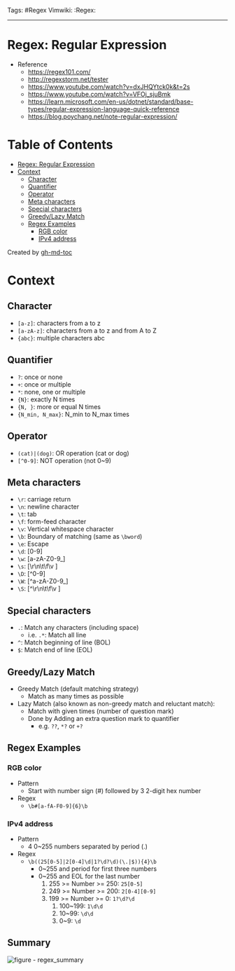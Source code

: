 Tags: #Regex
Vimwiki: :Regex:

______________________________________________________________________

# Regex: Regular Expression

- Reference
  - https://regex101.com/
  - http://regexstorm.net/tester
  - https://www.youtube.com/watch?v=dxJHQYtck0k&t=2s
  - https://www.youtube.com/watch?v=VFOj_sjuBmk
  - https://learn.microsoft.com/en-us/dotnet/standard/base-types/regular-expression-language-quick-reference
  - https://blog.poychang.net/note-regular-expression/

# Table of Contents

- [Regex: Regular Expression](#regex-regular-expression)
- [Context](#context)
  - [Character](#character)
  - [Quantifier](#quantifier)
  - [Operator](#operator)
  - [Meta characters](#meta-characters)
  - [Special characters](#special-characters)
  - [Greedy/Lazy Match](#greedylazy-match)
  - [Regex Examples](#regex-examples)
    - [RGB color](#rgb-color)
    - [IPv4 address](#ipv4-address)

Created by [gh-md-toc](https://github.com/ekalinin/github-markdown-toc)

# Context

## Character

- `[a-z]`: characters from a to z
- `[a-zA-z]`: characters from a to z and from A to Z
- `{abc}`: multiple characters abc

## Quantifier

- `?`: once or none
- `+`: once or multiple
- `*`: none, one or multiple
- `{N}`: exactly N times
- `{N, }`: more or equal N times
- `{N_min, N_max}`: N_min to N_max times

## Operator

- `(cat)|(dog)`: OR operation (cat or dog)
- `[^0-9]`: NOT operation (not 0~9)

## Meta characters

- `\r`: carriage return
- `\n`: newline character
- `\t`: tab
- `\f`: form-feed character
- `\v`: Vertical whitespace character
- `\b`: Boundary of matching (same as `\bword`)
- `\e`: Escape
- `\d`: \[0-9\]
- `\w`: \[a-zA-Z0-9\_\]
- `\s`: \[\\r\\n\\t\\f\\v \]
- `\D`: \[^0-9\]
- `\W`: \[^a-zA-Z0-9\_\]
- `\S`: \[^\\r\\n\\t\\f\\v \]

## Special characters

- `.`: Match any characters (including space)
  - i.e. `.*`: Match all line
- `^`: Match beginning of line (BOL)
- `$`: Match end of line (EOL)

## Greedy/Lazy Match

- Greedy Match (default matching strategy)
  - Match as many times as possible
- Lazy Match (also known as non-greedy match and reluctant match):
  - Match with given times (number of question mark)
  - Done by Adding an extra question mark to quantifier
    - e.g. `??`, `*?` or `+?`

## Regex Examples

### RGB color

- Pattern
  - Start with number sign (#) followed by 3 2-digit hex number
- Regex
  - `\b#[a-fA-F0-9]{6}\b`

### IPv4 address

- Pattern
  - 4 0~255 numbers separated by period (.)
- Regex
  - `\b((25[0-5]|2[0-4]\d|1?\d?\d)(\.|$)){4}\b`
    - 0~255 and period for first three numbers
    - 0~255 and EOL for the last number
      1. 255 >= Number >= 250: `25[0-5]`
      1. 249 >= Number >= 200: `2[0-4][0-9]`
      1. 199 >= Number >= 0: `1?\d?\d`
         1. 100~199: `1\d\d`
         1. 10~99: `\d\d`
         1. 0~9: `\d`

## Summary

![figure - regex_summary](/home/jordankhwu/Documents/KNOWLEDGE_BASE/resources/Regex.png)
